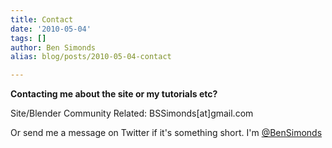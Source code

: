 ```yaml
---
title: Contact
date: '2010-05-04'
tags: []
author: Ben Simonds
alias: blog/posts/2010-05-04-contact

---
```


**Contacting me about the site or my tutorials etc?**

Site/Blender Community Related: BSSimonds[at]gmail.com

Or send me a message on Twitter if it's something short. I'm [@BenSimonds](http://twitter.com/BenSimonds)



